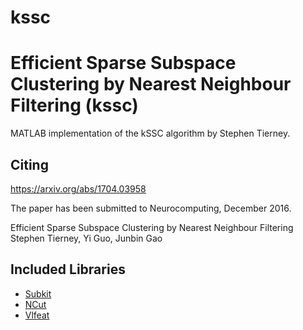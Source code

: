 # kssc
Efficient Sparse Subspace Clustering by Nearest Neighbour Filtering (kssc)
======

MATLAB implementation of the kSSC algorithm by Stephen Tierney.

## Citing

https://arxiv.org/abs/1704.03958

The paper has been submitted to Neurocomputing, December 2016.

Efficient Sparse Subspace Clustering by Nearest Neighbour Filtering
Stephen Tierney, Yi Guo, Junbin Gao


## Included Libraries

- [Subkit][3]
- [NCut][2]
- [Vlfeat][1]

[1]: http://www.vlfeat.org
[2]: http://www.cis.upenn.edu/~jshi/software/
[3]: https://github.com/sjtrny/SubKit
